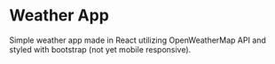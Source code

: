 # Weather App

Simple weather app made in React utilizing OpenWeatherMap API and styled with bootstrap (not yet mobile responsive).
